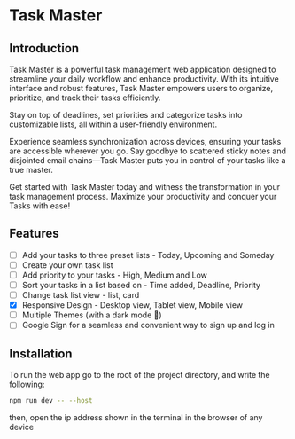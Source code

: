 # Task Master

## Introduction

Task Master is a powerful task management web application designed to streamline your daily workflow and enhance productivity. With its intuitive interface and robust features, Task Master empowers users to organize, prioritize, and track their tasks efficiently.

Stay on top of deadlines, set priorities and categorize tasks into customizable lists, all within a user-friendly environment.

Experience seamless synchronization across devices, ensuring your tasks are accessible wherever you go. Say goodbye to scattered sticky notes and disjointed email chains—Task Master puts you in control of your tasks like a true master.

Get started with Task Master today and witness the transformation in your task management process. Maximize your productivity and conquer your Tasks with ease!

## Features
- [ ] Add your tasks to three preset lists - Today, Upcoming and Someday
- [ ] Create your own task list 
- [ ] Add priority to your tasks - High, Medium and Low
- [ ] Sort your tasks in a list based on - Time added, Deadline, Priority
- [ ] Change task list view - list, card 
- [X] Responsive Design - Desktop view, Tablet view, Mobile view 
- [ ] Multiple Themes (with a dark mode 🙂) 
- [ ] Google Sign for a seamless and convenient way to sign up and log in

## Installation

To run the web app go to the root of the project directory, and write the following:

```bash
npm run dev -- --host
```

then, open the ip address shown in the terminal in the browser of any device

